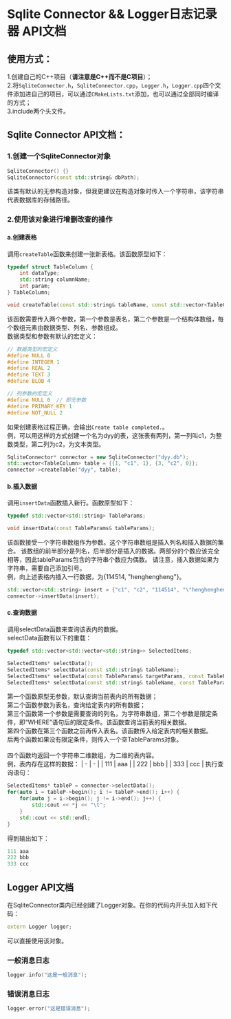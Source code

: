 # Sqlite Connector && Logger日志记录器 API文档
## 使用方式：<br>
1.创建自己的C++项目（**请注意是C++而不是C项目**）；<br>
2.将`SqliteConnector.h`，`SqliteConnector.cpp`，`Logger.h`，`Logger.cpp`四个文件添加进自己的项目，可以通过`CMakeLists.txt`添加，也可以通过全部同时编译的方式；<br>
3.include两个头文件。<br>
## Sqlite Connector API文档：
### 1.创建一个SqliteConnector对象
```c++
SqliteConnector() {}
SqliteConnector(const std::string& dbPath);
```
该类有默认的无参构造对象，但我更建议在构造对象时传入一个字符串，该字符串代表数据库的存储路径。
### 2.使用该对象进行增删改查的操作
#### a.创建表格
调用`createTable`函数来创建一张新表格。该函数原型如下：
```c++
typedef struct TableColumn {
    int dataType;
    std::string columnName;
    int param;
} TableColumn;

void createTable(const std::string& tableName, const std::vector<TableColumn>& tableColumns);
```
该函数需要传入两个参数，第一个参数是表名，第二个参数是一个结构体数组，每个数组元素由数据类型、列名、参数组成。<br>
数据类型和参数有默认的宏定义：
```c++
// 数据类型的宏定义
#define NULL 0
#define INTEGER 1
#define REAL 2
#define TEXT 3
#define BLOB 4

// 列参数的宏定义
#define NULL 0  // 即无参数
#define PRIMARY_KEY 1
#define NOT_NULL 2
```

如果创建表格过程正确，会输出`Create table completed.`。<br>
例，可以用这样的方式创建一个名为dyy的表，这张表有两列，第一列叫c1，为整数类型，第二列为c2，为文本类型。
```c++
SqliteConnector* connector = new SqliteConnector("dyy.db");
std::vector<TableColumn> table = {{1, "c1", 1}, {3, "c2", 0}};
connector->createTable("dyy", table);
```
#### b.插入数据
调用`insertData`函数插入新行。函数原型如下：
```c++
typedef std::vector<std::string> TableParams;

void insertData(const TableParams& tableParams);
```
该函数接受一个字符串数组作为参数。这个字符串数组是插入列名和插入数据的集合。
该数组的前半部分是列名，后半部分是插入的数据。两部分的个数应该完全相等，因此tableParams包含的字符串个数应为偶数。
请注意，插入数据如果为字符串，需要自己添加引号。<br>
例，向上述表格内插入一行数据，为{114514, "henghengheng"}。
```c++
std::vector<std::string> insert = {"c1", "c2", "114514", "\"henghengheng\""};
connector->insertData(insert);
```
#### c.查询数据
调用selectData函数来查询该表内的数据。<br>
selectData函数有以下的重载：
```c++
typedef std::vector<std::vector<std::string>> SelectedItems;

SelectedItems* selectData();
SelectedItems* selectData(const std::string& tableName);
SelectedItems* selectData(const TableParams& targetParams, const TableParams& tableParams);
SelectedItems* selectData(const std::string& tableName, const TableParams& targetParams, const TableParams& tableParams);
```
第一个函数原型无参数，默认查询当前表内的所有数据；<br>
第二个函数参数为表名，查询给定表内的所有数据；<br>
第三个函数第一个参数是需要查询的列名，为字符串数组，第二个参数是限定条件，即“WHERE”语句后的限定条件。该函数查询当前表的相关数据。<br>
第四个函数在第三个函数之前再传入表名。该函数传入给定表内的相关数据。<br>
后两个函数如果没有限定条件，则传入一个空TableParams对象。<br>
<br>
四个函数均返回一个字符串二维数组，为二维的表内容。<br>
例，表内存在这样的数据：
| - | - |
| 111 | aaa |
| 222 | bbb |
| 333 | ccc |
执行查询语句：
```c++
SelectedItems* tableP = connector->selectData();
for(auto i = tableP->begin(); i != tableP->end(); i++) {
    for(auto j = i->begin(); j != i->end(); j++) {
        std::cout << *j << "\t";
    }
    std::cout << std::endl;
}
```
得到输出如下：
```c++
111	aaa	
222	bbb	
333	ccc
```

## Logger API文档
在SqliteConnector类内已经创建了Logger对象。在你的代码内开头加入如下代码：
```c++
extern Logger logger;
```
可以直接使用该对象。
### 一般消息日志
```c++
logger.info("这是一般消息");
```
### 错误消息日志
```c++
logger.error("这是错误消息");
```